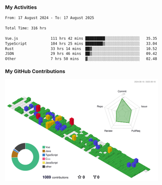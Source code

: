 ### My Activities

<!--START_SECTION:waka-->

```txt
From: 17 August 2024 - To: 17 August 2025

Total Time: 316 hrs

Vue.js               111 hrs 42 mins █████████░░░░░░░░░░░░░░░░   35.35 %
TypeScript           104 hrs 25 mins ████████▒░░░░░░░░░░░░░░░░   33.04 %
Rust                 33 hrs 14 mins  ██▓░░░░░░░░░░░░░░░░░░░░░░   10.52 %
JSON                 29 hrs 46 mins  ██▒░░░░░░░░░░░░░░░░░░░░░░   09.42 %
Other                7 hrs 50 mins   ▓░░░░░░░░░░░░░░░░░░░░░░░░   02.48 %
```

<!--END_SECTION:waka-->

### My GitHub Contributions

![](./profile-3d-contrib/profile-gitblock.svg)
